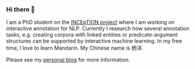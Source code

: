### Hi there 👋
I am a PhD student on the [INCEpTION project](https://inception-project.github.io/) where I am working on interactive annotation for NLP. Currently I research how several annotation tasks, e.g. creating corpora with linked entities or predicate-argument structures can be supported by interactive machine learning. In my free time, I love to learn Mandarin. My Chinese name is 杨洋.

Please see my [personal blog](mrklie.com) for more information.
